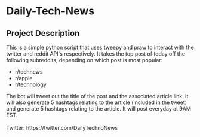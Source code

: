 # Daily-Tech-News
<h2>Project Description</h2>
<p>
  This is a simple python script that uses tweepy and praw to interact with the twitter and reddit API's respectively. It takes the top post of today off the following subreddits, depending on which post is most popular:
  <ul>
    <li>r/technews</li>
    <li>r/apple</li>
    <li>r/technology</li>
  </ul>   
  The bot will tweet out the title of the post and the associated article link. It will also generate 5 hashtags relating to the article (included in the tweet) and generate 5 hashtags relating to the article. It will post everyday at 9AM EST.
  <br>
  <br>
  Twitter: https://twitter.com/DailyTechnoNews
</p>
